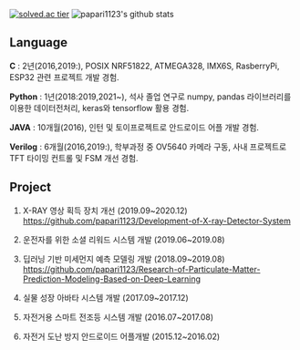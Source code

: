 



[![solved.ac tier](http://mazassumnida.wtf/api/generate_badge?boj=dltjdrn1123)](https://solved.ac/dltjdrn1123)     ![papari1123's github stats](https://github-readme-stats.vercel.app/api?username=papari1123&show_icons=true)




## Language

**C** : 2년(2016,2019:), POSIX  NRF51822, ATMEGA328, IMX6S, RasberryPi, ESP32 관련 프로젝트 개발 경험.

**Python** : 1년(2018:2019,2021~), 석사 졸업 연구로 numpy, pandas 라이브러리를 이용한 데이터전처리, keras와 tensorflow 활용 경험.

**JAVA** : 10개월(2016), 인턴 및 토이프로젝트로 안드로이드 어플 개발 경험.

**Verilog** : 6개월(2016,2019:), 학부과정 중 OV5640 카메라 구동, 사내 프로젝트로 TFT 타이밍 컨트롤 및 FSM 개선 경험.




## Project

1. X-RAY 영상 획득 장치 개선 (2019.09~2020.12)
  https://github.com/papari1123/Development-of-X-ray-Detector-System

2. 운전자를 위한 소셜 리워드 시스템 개발 (2019.06~2019.08)


3. 딥러닝 기반 미세먼지 예측 모델링 개발 (2018.09~2019.08)
  https://github.com/papari1123/Research-of-Particulate-Matter-Prediction-Modeling-Based-on-Deep-Learning


4. 실물 성장 아바타 시스템 개발 (2017.09~2017.12)


5. 자전거용 스마트 전조등 시스템 개발 (2016.07~2017.08)


6. 자전거 도난 방지 안드로이드 어플개발 (2015.12~2016.02)





<!--
**papari1123/papari1123** is a ✨ _special_ ✨ repository because its `README.md` (this file) appears on your GitHub profile.

Here are some ideas to get you started:

- 🔭 I’m currently working on ...
- 🌱 I’m currently learning ...
- 👯 I’m looking to collaborate on ...
- 🤔 I’m looking for help with ...
- 💬 Ask me about ...
- 📫 How to reach me: ...
- 😄 Pronouns: ...
- ⚡ Fun fact: ...
-->
